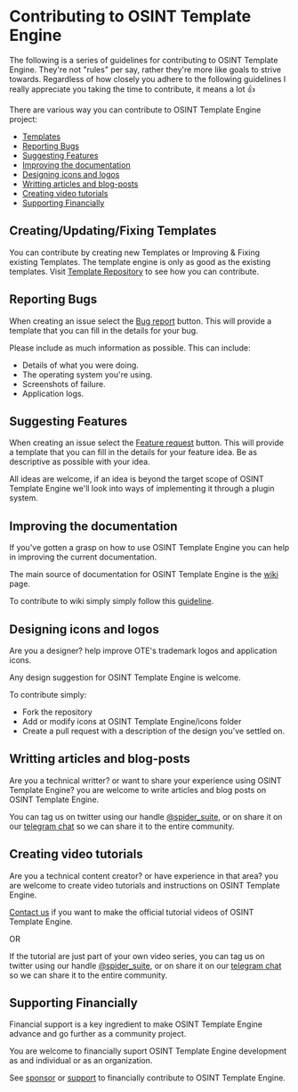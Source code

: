 # Contributing to OSINT Template Engine
The following is a series of guidelines for contributing to OSINT Template Engine. They're not "rules" per say, rather they're more like goals to strive towards. Regardless of how closely you adhere to the following guidelines I really appreciate you taking the time to contribute, it means a lot 👍

There are various way you can contribute to OSINT Template Engine project:
- [Templates](#creatingupdatingfixing-templates)
- [Reporting Bugs](#reporting-bugs)
- [Suggesting Features](#suggesting-features)
- [Improving the documentation](#improving-the-documentation)
- [Designing icons and logos](#designing-icons-and-logos)
- [Writting articles and blog-posts](#writting-articles-and-blog-posts)
- [Creating video tutorials](#creating-video-tutorials)
- [Supporting Financially](#supporting-financially)

## Creating/Updating/Fixing Templates

You can contribute by creating new Templates or Improving & Fixing existing Templates. The template engine is only as good as the existing templates. Visit [Template Repository](https://github.com/3nock/OTE-Templates) to see how you can contribute.

## Reporting Bugs

When creating an issue select the [Bug report]() button. This will provide a template that you can fill in the details for your bug. 

Please include as much information as possible. This can include:

- Details of what you were doing.
- The operating system you're using.
- Screenshots of failure.
- Application logs.

## Suggesting Features

When creating an issue select the [Feature request]() button. This will provide a template that you can fill in the details for your feature idea. Be as descriptive as possible with your idea.

All ideas are welcome, if an idea is beyond the target scope of OSINT Template Engine we'll look into ways of implementing it through a plugin system.

## Improving the documentation

If you've gotten a grasp on how to use OSINT Template Engine you can help in improving the current documentation.

The main source of documentation for OSINT Template Engine is the [wiki](https://github.com/3nock/OTE/wiki) page.

To contribute to wiki simply  simply follow this [guideline](https://gist.github.com/omaraboumrad/35654da0a376c57a2e0ab4d92ad0c339).

## Designing icons and logos

Are you a designer? help improve OTE's trademark logos and application icons.

Any design suggestion for OSINT Template Engine is welcome.

To contribute simply:

- Fork the repository
- Add or modify icons at OSINT Template Engine/icons folder
- Create a pull request with a description of the design you've settled on.


## Writting articles and blog-posts

Are you a technical writter? or want to share your experience using OSINT Template Engine? you are welcome to write articles and blog posts on OSINT Template Engine.

You can tag us on twitter using our handle [@spider_suite](https://twitter.com/spider_suite), or on share it on our [telegram chat](https://t.me/SpiderSuite) so we can share it to the entire community.

## Creating video tutorials

Are you a technical content creator? or have experience in that area? you are welcome to create video tutorials and instructions on OSINT Template Engine.

[Contact us](CONTACTS.md) if you want to make the official tutorial videos of OSINT Template Engine.

OR

If the tutorial are just part of your own video series, you can tag us on twitter using our handle [@spider_suite](https://twitter.com/spider_suite), or on share it on our [telegram chat](https://t.me/SpiderSuite) so we can share it to the entire community.

## Supporting Financially

Financial support is a key ingredient to make OSINT Template Engine advance and go further as a community project.

You are welcome to financially suport OSINT Template Engine development as and individual or as an organization.

See [sponsor](SPONSOR.md) or [support](https://SpiderSuite.github.io/sponsor/) to financially contribute to OSINT Template Engine.
